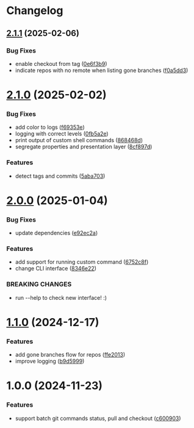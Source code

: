 # Changelog

## [2.1.1](https://github.com/harper25/repostates/compare/2.1.0...2.1.1) (2025-02-06)


### Bug Fixes

* enable checkout from tag ([0e6f3b9](https://github.com/harper25/repostates/commit/0e6f3b9b272d74519ec270537d1e8ab5ba9dd1f1))
* indicate repos with no remote when listing gone branches ([f0a5dd3](https://github.com/harper25/repostates/commit/f0a5dd30dfa60c5cbfaaf8c349a834768c33b7db))

# [2.1.0](https://github.com/harper25/repostates/compare/2.0.0...2.1.0) (2025-02-02)


### Bug Fixes

* add color to logs ([f69353e](https://github.com/harper25/repostates/commit/f69353ead316c3213237f463274e6bc6988c83de))
* logging with correct levels ([0fb5a2e](https://github.com/harper25/repostates/commit/0fb5a2ed87abdc94bd677c69860d6251c41e22d4))
* print output of custom shell commands ([868468d](https://github.com/harper25/repostates/commit/868468dc9d5521ae766094683bfc2e21371d3b07))
* segregate properties and presentation layer ([8cf897d](https://github.com/harper25/repostates/commit/8cf897d3a981595ca83036666b73abd43d0e029f))


### Features

* detect tags and commits ([5aba703](https://github.com/harper25/repostates/commit/5aba703ea76254c1b64cf5ae43273e3e91162ff3))

# [2.0.0](https://github.com/harper25/microservices-git-state/compare/1.1.0...2.0.0) (2025-01-04)


### Bug Fixes

* update dependencies ([e92ec2a](https://github.com/harper25/microservices-git-state/commit/e92ec2a31a51c26dd4b4f1f37f2c50b6ab4aefd4))


### Features

* add support for running custom command ([6752c8f](https://github.com/harper25/microservices-git-state/commit/6752c8fc431ea48db0084ae7cd6eb96a9ca27f28))
* change CLI interface ([8346e22](https://github.com/harper25/microservices-git-state/commit/8346e22f3a1f30069e867b39c4085653818e1961))


### BREAKING CHANGES

* run --help to check new interface! :)

# [1.1.0](https://github.com/harper25/microservices-git-state/compare/1.0.0...1.1.0) (2024-12-17)


### Features

* add gone branches flow for repos ([ffe2013](https://github.com/harper25/microservices-git-state/commit/ffe201339e7ee9fb33cf2b5af294329c24f0532b))
* improve logging ([b9d5999](https://github.com/harper25/microservices-git-state/commit/b9d59990a8c6325148c2b0efa864b434bd99329f))

# 1.0.0 (2024-11-23)


### Features

* support batch git commands status, pull and checkout ([c600903](https://github.com/harper25/microservices-git-state/commit/c6009035ffa099a0b4fd4ae3a3ad7842383cdacc))
